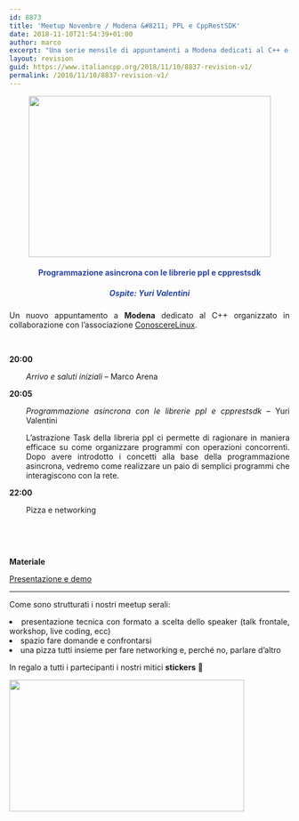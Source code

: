 ```yaml
---
id: 8873
title: 'Meetup Novembre / Modena &#8211; PPL e CppRestSDK'
date: 2018-11-10T21:54:39+01:00
author: marco
excerpt: "Una serie mensile di appuntamenti a Modena dedicati al C++ e organizzati in collaborazione con l'associazione ConoscereLinux. Ad ogni serata la condivisione di un'esperienza o di una storia che riguarda il nostro linguaggio preferito."
layout: revision
guid: https://www.italiancpp.org/2018/11/10/8837-revision-v1/
permalink: /2018/11/10/8837-revision-v1/
---
```

<center>
  <img loading="lazy" class="aligncenter wp-image-8834 " src="https://www.italiancpp.org/wp-content/uploads/2018/09/banner_meetup.png" alt="" width="435" height="290" srcset="http://192.168.64.2/wordpress/wp-content/uploads/2018/09/banner_meetup.png 1533w, http://192.168.64.2/wordpress/wp-content/uploads/2018/09/banner_meetup-300x200.png 300w, http://192.168.64.2/wordpress/wp-content/uploads/2018/09/banner_meetup-768x511.png 768w, http://192.168.64.2/wordpress/wp-content/uploads/2018/09/banner_meetup-1024x682.png 1024w, http://192.168.64.2/wordpress/wp-content/uploads/2018/09/banner_meetup-600x400.png 600w" sizes="(max-width: 435px) 100vw, 435px" />
</center>

<h4 style="text-align: center;">
  <span style="color: #2945a4;">Programmazione asincrona con le librerie ppl e cpprestsdk</span>
</h4>

<h5 style="text-align: center;">
  <span style="color: #2945a4;">Ospite: <em>Yuri Valentini</em></span>
</h5>

<p style="text-align: justify;">
  Un nuovo appuntamento a <strong>Modena</strong> dedicato al C++ organizzato in collaborazione con l&#8217;associazione <a href="http://conoscerelinux.org">ConoscereLinux</a>.
</p>

<p style="text-align: justify;">
  <span style="color: #ffffff;"> </span>
</p>

<p style="text-align: justify;">
  <strong>20:00</strong>
</p>

<p style="text-align: justify; padding-left: 30px;">
  <em>Arrivo e saluti iniziali</em> &#8211; Marco Arena
</p>

<p style="text-align: justify;">
  <strong>20:05</strong>
</p>

<p style="text-align: justify; padding-left: 30px;">
  <em>Programmazione asincrona con le librerie ppl e cpprestsdk </em>&#8211; Yuri Valentini
</p>

<p style="text-align: justify; padding-left: 30px;">
  L&#8217;astrazione Task della libreria ppl ci permette di ragionare in maniera efficace su come organizzare programmi con operazioni concorrenti. Dopo avere introdotto i concetti alla base della programmazione asincrona, vedremo come realizzare un paio di semplici programmi che interagiscono con la rete.
</p>

**22:00**

<p style="padding-left: 30px;">
  Pizza e networking
</p>

&nbsp;

&nbsp;

**Materiale**

[Presentazione e demo](https://github.com/yuroller/pplx-cpprestsdk)

* * *

<p style="text-align: justify;">
  Come sono strutturati i nostri meetup serali:
</p>

<li style="text-align: justify;">
  presentazione tecnica con formato a scelta dello speaker (talk frontale, workshop, live coding, ecc)
</li>
<li style="text-align: justify;">
  spazio fare domande e confrontarsi
</li>
<li style="text-align: justify;">
  una pizza tutti insieme per fare networking e, perché no, parlare d&#8217;altro
</li>

In regalo a tutti i partecipanti i nostri mitici **stickers** 🙂

<img loading="lazy" class="aligncenter wp-image-8426" src="http://www.italiancpp.org/wp-content/uploads/2013/06/stickers-1.jpg" alt="" width="422" height="237" srcset="http://192.168.64.2/wordpress/wp-content/uploads/2013/06/stickers-1.jpg 800w, http://192.168.64.2/wordpress/wp-content/uploads/2013/06/stickers-1-300x168.jpg 300w, http://192.168.64.2/wordpress/wp-content/uploads/2013/06/stickers-1-768x430.jpg 768w, http://192.168.64.2/wordpress/wp-content/uploads/2013/06/stickers-1-600x336.jpg 600w" sizes="(max-width: 422px) 100vw, 422px" />
